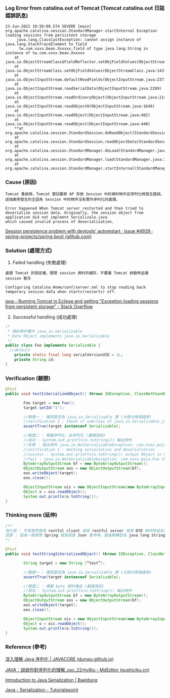 ### Log Error from catalina.out of Tomcat (Tomcat catalina.out 日誌錯誤訊息)
```
23-Jun-2021 10:59:08.574 SEVERE [main] org.apache.catalina.session.StandardManager.startInternal Exception loading sessions from persistent storage
     java.lang.ClassCastException: cannot assign instance of java.lang.StackTraceElement to field
      tw.com.xxxx.bean.Xxxxxx.field of type java.lang.String in instance of tw.com.xxxx.bean.Xxxxxx
	at java.io.ObjectStreamClass$FieldReflector.setObjFieldValues(ObjectStreamClass.java:2301)
	at java.io.ObjectStreamClass.setObjFieldValues(ObjectStreamClass.java:1431)
	at java.io.ObjectInputStream.defaultReadFields(ObjectInputStream.java:2371)
	at java.io.ObjectInputStream.readSerialData(ObjectInputStream.java:2289)
	at java.io.ObjectInputStream.readOrdinaryObject(ObjectInputStream.java:2147)
	at java.io.ObjectInputStream.readObject0(ObjectInputStream.java:1646)
	at java.io.ObjectInputStream.readObject(ObjectInputStream.java:482)
	at java.io.ObjectInputStream.readObject(ObjectInputStream.java:440)
	**at org.apache.catalina.session.StandardSession.doReadObject(StandardSession.java:1587)**
	at org.apache.catalina.session.StandardSession.readObjectData(StandardSession.java:1040)
	at org.apache.catalina.session.StandardManager.doLoad(StandardManager.java:218)
	at org.apache.catalina.session.StandardManager.load(StandardManager.java:162)
	at org.apache.catalina.session.StandardManager.startInternal(StandardManager.java:354)
```

### Cause (原因)
```
Tomcat 重啟時，Tomcat 嘗試要將 AP 存放 Session 中的資料物件反序列化時發生錯誤。這個案例發生的主因為 Session 中的物件沒有實作序列化的處理。

Error happened When Tomcat server restarted and then tried to deserialize session data. Originally, the session object from application did not implment Serializale.java 
which caused invalid process of deserialization.
```
[Session persistence problem with devtools' autorestart · Issue #4939 · spring-projects/spring-boot (github.com)](https://github.com/spring-projects/spring-boot/issues/4939)

### Solution (處理方式)
1. Failed handling (失敗處理)
```
處理 Tomcat 的設定檔，關閉 session 資料的儲存，不要讓 Tomcat 啟動時去讀 session 暫存

Configuring Catalina_Home/conf/server.xml to stop reading back temporary session data when starts(restarts) off.
```
[java - Running Tomcat in Eclipse and getting "Exception loading sessions from persistent storage" - Stack Overflow](https://stackoverflow.com/questions/21181964/running-tomcat-in-eclipse-and-getting-exception-loading-sessions-from-persisten)

2. Successful handling (成功處理)
```java
/*
 * 資料物件實作 java.io.Serializable
 * Data Object implements java.io.Serializable
 */
public class Foo implements Serializable {
  //default
	private static final long serialVersionUID = 1L;
	private String id;
}
```

### Verification (驗證)
```java
@Test
public void testIsSerializedObject() throws IOException, ClassNotFoundException {

        Foo target = new Foo();
        target.setId("1");

        //驗證一 : 確認是否為 java.io.Serializable 類 (大部分情境適用)
        //verification 1 : check if subclass of java.io.Serializable.java (most condition handled)
        assertTrue(target instanceof Serializable);

        //驗證二 : 模擬序列化、反序列化 (嚴謹測試)
        //成功 : System.out.println(o.toString()) 輸出物件
        //失敗 : 拋出例外 java.io.NotSerializableException: com.xxxx.pojo.Foo
        //verification 2 : mocking serialzation and deserialzation
        //success : System.out.println(o.toString()) output Object in String
        //fail : java.io.NotSerializableException: com.xxxx.pojo.Foo thrown
        ByteArrayOutputStream bf = new ByteArrayOutputStream();
        ObjectOutputStream oos = new ObjectOutputStream(bf);
        oos.writeObject(target);
        oos.close();

        ObjectInputStream ois = new ObjectInputStream(new ByteArrayInputStream(bf.toByteArray()));
        Object o = ois.readObject();
        System.out.println(o.toString());
}
```

### Thinking more (延伸)
```java
/**
為什麼 : 平常我們使用 restful client 或是 restful server 使用 DTO 物件時並未實作 java.io.Serializable ？
回答 : 因為一般使用 Spring 框架或是 Json 套件時，最後都轉型為 java.lang.String，而 String 本身有序列化，所以 http 傳送時轉成 byte 資料的物件沒有異常。
*/

@Test
public void testStringIsSerializedObject() throws IOException, ClassNotFoundException {

        String target = new String (“test”);

        //驗證一 : 確認是否為 java.io.Serializable 類 (大部分情境適用)
        assertTrue(target instanceof Serializable);

        //驗證二 : 模擬 byte 資料傳送 (嚴謹測試)
        //成功 : System.out.println(o.toString()) 輸出物件
        ByteArrayOutputStream bf = new ByteArrayOutputStream();
        ObjectOutputStream oos = new ObjectOutputStream(bf);
        oos.writeObject(target);
        oos.close();

        ObjectInputStream ois = new ObjectInputStream(new ByteArrayInputStream(bf.toByteArray()));
        Object o = ois.readObject();
        System.out.println(o.toString());
}
```

### Reference (參考)
[深入理解 Java 序列化 | JAVACORE (dunwu.github.io)](https://dunwu.github.io/javacore/io/java-serialization.html#_6-java-%E5%BA%8F%E5%88%97%E5%8C%96%E7%9A%84%E7%BC%BA%E9%99%B7)

[JAVA：說說你對序列化的理解_osc_22rhv8iu - MdEditor (gushiciku.cn)](https://www.gushiciku.cn/pl/gpvd/zh-tw)

[Introduction to Java Serialization | Baeldung](https://www.baeldung.com/java-serialization)

[Java - Serialization - Tutorialspoint](https://www.tutorialspoint.com/java/java_serialization.htm)

